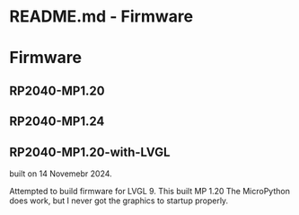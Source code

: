 # README.md - Firmware

# Firmware


## RP2040-MP1.20

## RP2040-MP1.24




## RP2040-MP1.20-with-LVGL

built on 14 Novemebr 2024.

Attempted to build firmware for LVGL 9.  This built MP 1.20
The MicroPython does work, but I never got the graphics to startup properly.